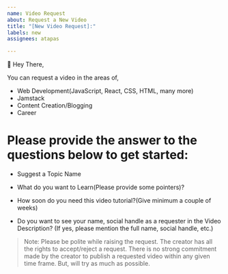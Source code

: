 ```yaml
---
name: Video Request
about: Request a New Video
title: "[New Video Request]:"
labels: new
assignees: atapas

---
```


👋 Hey There,

You can request a video in the areas of,
- Web Development(JavaScript, React, CSS, HTML, many more)
- Jamstack
- Content Creation/Blogging
- Career

# Please provide the answer to the questions below to get started:

- Suggest a Topic Name

- What do you want to Learn(Please provide some pointers)?

- How soon do you need this video tutorial?(Give minimum a couple of weeks)

- Do you want to see your name, social handle as a requester in the Video Description? (If yes, please mention the full name, social handle, etc.)


> Note: Please be polite while raising the request. The creator has all the rights to accept/reject a request. There is no strong commitment made by the creator to publish a requested video within any given time frame. But, will try as much as possible.

